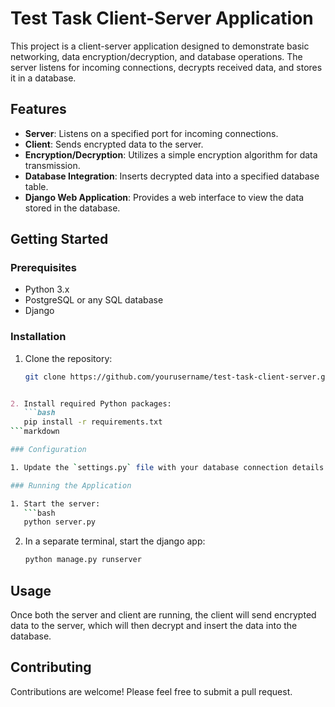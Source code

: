# Test Task Client-Server Application

This project is a client-server application designed to demonstrate basic networking, data encryption/decryption, and database operations. The server listens for incoming connections, decrypts received data, and stores it in a database.

## Features

- **Server**: Listens on a specified port for incoming connections.
- **Client**: Sends encrypted data to the server.
- **Encryption/Decryption**: Utilizes a simple encryption algorithm for data transmission.
- **Database Integration**: Inserts decrypted data into a specified database table.
- **Django Web Application**: Provides a web interface to view the data stored in the database.


## Getting Started

### Prerequisites

- Python 3.x
- PostgreSQL or any SQL database
- Django

### Installation

1. Clone the repository:
   ```bash
   git clone https://github.com/yourusername/test-task-client-server.git
```markdown

2. Install required Python packages:
   ```bash
   pip install -r requirements.txt
```markdown

### Configuration

1. Update the `settings.py` file with your database connection details and encryption key.

### Running the Application

1. Start the server:
   ```bash
   python server.py
   ```
2. In a separate terminal, start the django app:
   ```bash
   python manage.py runserver
   ```

## Usage

Once both the server and client are running, the client will send encrypted data to the server, which will then decrypt and insert the data into the database.

## Contributing

Contributions are welcome! Please feel free to submit a pull request.



